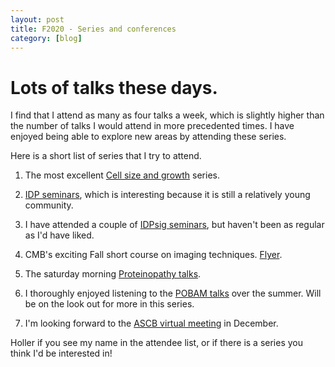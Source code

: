 ```yaml
---
layout: post
title: F2020 - Series and conferences
category: [blog]
---
```

# Lots of talks these days.

I find that I attend as many as four talks a week, which is slightly higher than the number of talks I would attend in more precedented times. I have enjoyed being able to explore new areas by attending these series.

Here is a short list of series that I try to attend. 

1. The most excellent [Cell size and growth](https://researchseminars.org/seminar/size-and-growth) series.

2. [IDP seminars](http://idpseminars.com/), which is interesting because it is still a relatively young community.

3. I have attended a couple of [IDPsig seminars](https://idpsig.weebly.com/about.html), but haven't been as regular as I'd have liked.

4. CMB's exciting Fall short course on imaging techniques. [Flyer](https://github.com/ameyajalihal/ameyajalihal.github.io/tree/master/assets/Fall2020CMB630Flyer.pdf).

5. The saturday morning [Proteinopathy talks](https://rams.biop.lsa.umich.edu/symposium_1).

6. I thoroughly enjoyed listening to the [POBAM talks](https://easychair.org/cfp/POBAM2020) over the summer. Will be on the look out for more in this series.

7. I'm looking forward to the [ASCB virtual meeting](https://www.ascb.org/cellbiovirtual2020/) in December.

Holler if you see my name in the attendee list, or if there is a series you think I'd be interested in!
